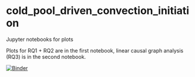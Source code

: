 # cold_pool_driven_convection_initiation
Jupyter notebooks for plots

Plots for RQ1 + RQ2 are in the first notebook, linear causal graph analysis (RQ3) is in the second notebook. 

[![Binder](https://mybinder.org/badge_logo.svg)](https://mybinder.org/v2/gh/HirtM/cold_pool_driven_convection_initiation/master)
